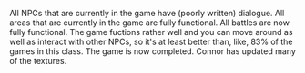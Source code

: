 All NPCs that are currently in the game have (poorly written) dialogue.
All areas that are currently in the game are fully functional.
All battles are now fully functional.
The game fuctions rather well and you can move around as well as interact with other NPCs, so it's at least better than, like, 83% of the games in this class.
The game is now completed. Connor has updated many of the textures.
